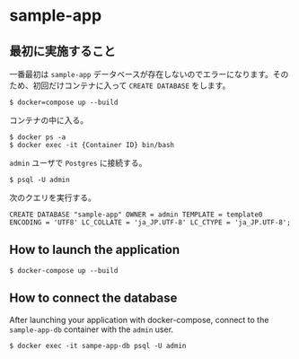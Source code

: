 # sample-app

## 最初に実施すること
一番最初は `sample-app` データベースが存在しないのでエラーになります。そのため、初回だけコンテナに入って `CREATE DATABASE` をします。

```
$ docker=compose up --build
```

コンテナの中に入る。
```
$ docker ps -a
$ docker exec -it {Container ID} bin/bash
```

`admin` ユーザで `Postgres` に接続する。
```
$ psql -U admin
```

次のクエリを実行する。
```
CREATE DATABASE "sample-app" OWNER = admin TEMPLATE = template0 ENCODING = 'UTF8' LC_COLLATE = 'ja_JP.UTF-8' LC_CTYPE = 'ja_JP.UTF-8';
```

## How to launch the application
```
$ docker-compose up --build
```

## How to connect the database
After launching your application with docker-compose, connect to the `sample-app-db` container with the `admin` user.
```
$ docker exec -it sampe-app-db psql -U admin
```